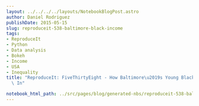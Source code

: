 ```yaml
---
layout: ../../../../layouts/NotebookBlogPost.astro
author: Daniel Rodriguez
publishDate: 2015-05-15
slug: reproduceit-538-baltimore-black-income
tags:
- ReproduceIt
- Python
- Data analysis
- Bokeh
- Income
- USA
- Inequality
title: "ReproduceIt: FiveThirtyEight - How Baltimore\u2019s Young Black Men Are Boxed\
  \ In"

notebook_html_path: ../src/pages/blog/generated-nbs/reproduceit-538-baltimore-post.html
---
```


